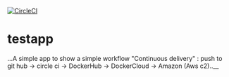 [![CircleCI](https://circleci.com/gh/glfaissal/testapp.svg?style=svg)](https://circleci.com/gh/glfaissal/testapp)
# testapp
...A simple app to show a simple workflow "Continuous delivery" : push to git hub -> circle ci -> DockerHub -> DockerCloud -> Amazon (Aws c2)..__

